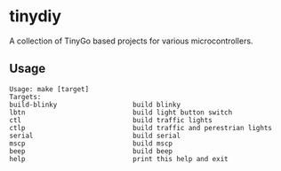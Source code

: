 # tinydiy

A collection of TinyGo based projects for various microcontrollers.

## Usage

    Usage: make [target]
    Targets:
    build-blinky                   build blinky
    lbtn                           build light button switch
    ctl                            build traffic lights
    ctlp                           build traffic and perestrian lights
    serial                         build serial
    mscp                           build mscp
    beep                           build beep
    help                           print this help and exit
